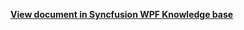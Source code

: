 **[View document in Syncfusion WPF Knowledge base](https://www.syncfusion.com/kb/12131/how-to-customize-the-month-cell-appearance-using-the-datatemplate-in-wpf-schedule)**

